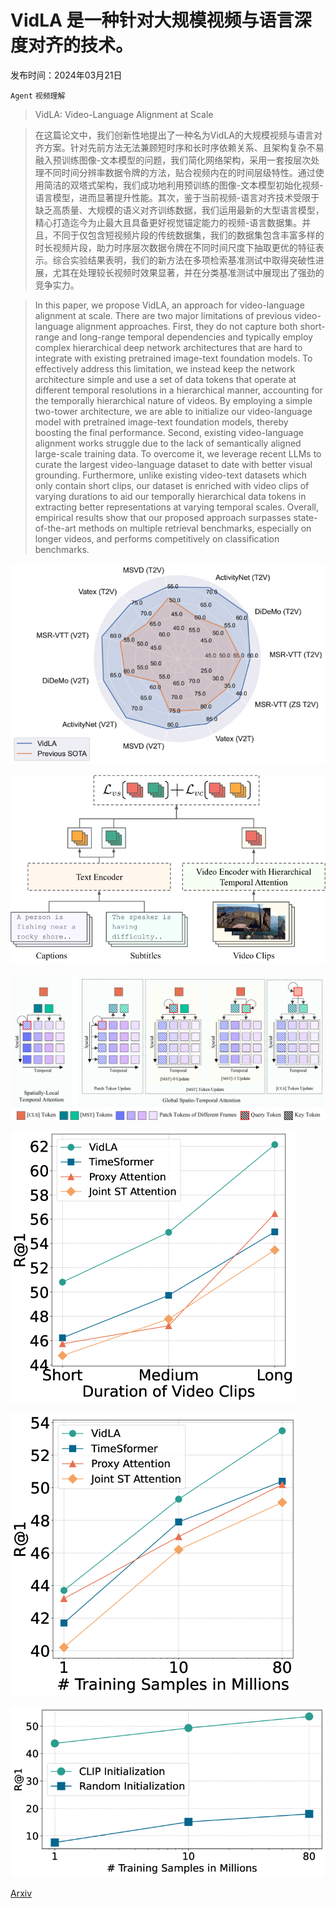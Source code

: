 # VidLA 是一种针对大规模视频与语言深度对齐的技术。

发布时间：2024年03月21日

`Agent` `视频理解`

> VidLA: Video-Language Alignment at Scale

> 在这篇论文中，我们创新性地提出了一种名为VidLA的大规模视频与语言对齐方案。针对先前方法无法兼顾短时序和长时序依赖关系、且架构复杂不易融入预训练图像-文本模型的问题，我们简化网络架构，采用一套按层次处理不同时间分辨率数据令牌的方法，贴合视频内在的时间层级特性。通过使用简洁的双塔式架构，我们成功地利用预训练的图像-文本模型初始化视频-语言模型，进而显著提升性能。其次，鉴于当前视频-语言对齐技术受限于缺乏高质量、大规模的语义对齐训练数据，我们运用最新的大型语言模型，精心打造迄今为止最大且具备更好视觉锚定能力的视频-语言数据集。并且，不同于仅包含短视频片段的传统数据集，我们的数据集包含丰富多样的时长视频片段，助力时序层次数据令牌在不同时间尺度下抽取更优的特征表示。综合实验结果表明，我们的新方法在多项检索基准测试中取得突破性进展，尤其在处理较长视频时效果显著，并在分类基准测试中展现出了强劲的竞争实力。

> In this paper, we propose VidLA, an approach for video-language alignment at scale. There are two major limitations of previous video-language alignment approaches. First, they do not capture both short-range and long-range temporal dependencies and typically employ complex hierarchical deep network architectures that are hard to integrate with existing pretrained image-text foundation models. To effectively address this limitation, we instead keep the network architecture simple and use a set of data tokens that operate at different temporal resolutions in a hierarchical manner, accounting for the temporally hierarchical nature of videos. By employing a simple two-tower architecture, we are able to initialize our video-language model with pretrained image-text foundation models, thereby boosting the final performance. Second, existing video-language alignment works struggle due to the lack of semantically aligned large-scale training data. To overcome it, we leverage recent LLMs to curate the largest video-language dataset to date with better visual grounding. Furthermore, unlike existing video-text datasets which only contain short clips, our dataset is enriched with video clips of varying durations to aid our temporally hierarchical data tokens in extracting better representations at varying temporal scales. Overall, empirical results show that our proposed approach surpasses state-of-the-art methods on multiple retrieval benchmarks, especially on longer videos, and performs competitively on classification benchmarks.

![VidLA 是一种针对大规模视频与语言深度对齐的技术。](../../../paper_images/2403.14870/x1.png)

![VidLA 是一种针对大规模视频与语言深度对齐的技术。](../../../paper_images/2403.14870/x2.png)

![VidLA 是一种针对大规模视频与语言深度对齐的技术。](../../../paper_images/2403.14870/x3.png)

![VidLA 是一种针对大规模视频与语言深度对齐的技术。](../../../paper_images/2403.14870/x4.png)

![VidLA 是一种针对大规模视频与语言深度对齐的技术。](../../../paper_images/2403.14870/x5.png)

![VidLA 是一种针对大规模视频与语言深度对齐的技术。](../../../paper_images/2403.14870/x6.png)

[Arxiv](https://arxiv.org/abs/2403.14870)